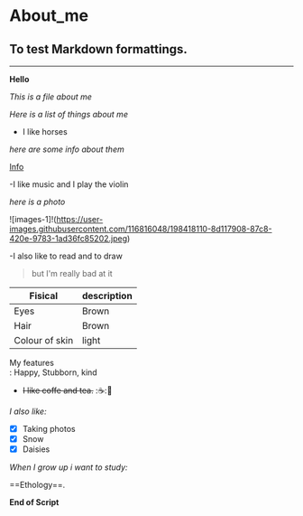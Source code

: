 # About_me

## To test Markdown formattings.  
---
**Hello**

*This is a file about me* 

*Here is a list of things about me*

- I like horses

*here are some info about them*

[Info](https://en.wikipedia.org/wiki/Horse)

-I like music  and I play the violin 

*here is a photo*

![images-1]!(https://user-images.githubusercontent.com/116816048/198418110-8d117908-87c8-420e-9783-1ad36fc85202.jpeg)



-I also like to read and to draw 

> but I'm really bad at it

| Fisical | description |
| ----------- | ----------- |
| Eyes | Brown |
| Hair  | Brown |
|Colour of skin| light|


My features  
: Happy, Stubborn, kind

- ~~I like coffe and tea.~~ :☕::tea:

*I also like:*

- [x] Taking photos  
- [x] Snow 
- [x] Daisies

*When I grow up i want to study:*

==Ethology==. 

**End of Script**
